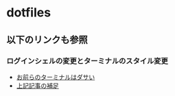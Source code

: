 # dotfiles

##  以下のリンクも参照
### ログインシェルの変更とターミナルのスタイル変更
* [お前らのターミナルはダサい](https://qiita.com/kinchiki/items/57e9391128d07819c321)
* [上記記事の補足](https://qiita.com/s_s_satoc/items/e3c1b9b3545fd572dd1c)
